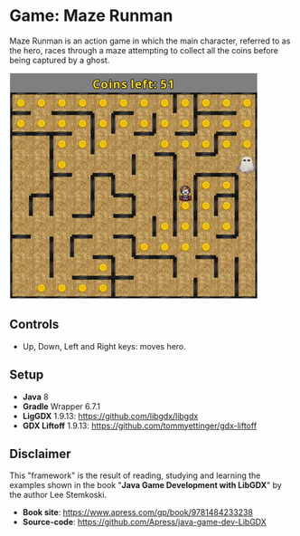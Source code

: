 # Game: Maze Runman

Maze Runman is an action game in which the main character, referred to as the hero, races through a maze attempting to collect all the coins before being captured by a ghost.

![Maze Runman](maze-runman-screen.png "Maze Runman")

## Controls

- Up, Down, Left and Right keys: moves hero.

## Setup

- **Java** 8
- **Gradle** Wrapper 6.7.1
- **LigGDX** 1.9.13: https://github.com/libgdx/libgdx
- **GDX Liftoff** 1.9.13: https://github.com/tommyettinger/gdx-liftoff

## Disclaimer

This "framework" is the result of reading, studying and learning the examples shown in the book "**Java Game Development with LibGDX**" by the author Lee Stemkoski.

- **Book site**: https://www.apress.com/gp/book/9781484233238
- **Source-code**: https://github.com/Apress/java-game-dev-LibGDX
